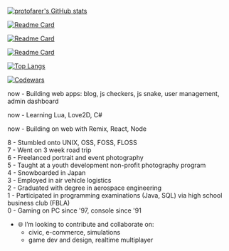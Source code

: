 [![protofarer's GitHub stats](https://github-readme-stats.vercel.app/api?username=protofarer&hide=stars&count_private=true&show_icons=true&custom_title=protofarer's%20Github%20Stats)](https://github.com/anuraghazra/github-readme-stats)

[![Readme Card](https://github-readme-stats.vercel.app/api/pin/?username=protofarer&repo=snek)](https://github.com/anuraghazra/github-readme-stats)

[![Readme Card](https://github-readme-stats.vercel.app/api/pin/?username=protofarer&repo=checkers)](https://github.com/anuraghazra/github-readme-stats)

[![Readme Card](https://github-readme-stats.vercel.app/api/pin/?username=protofarer&repo=pong-mg)](https://github.com/anuraghazra/github-readme-stats)

[![Top Langs](https://github-readme-stats.vercel.app/api/top-langs/?username=protofarer)](https://github.com/anuraghazra/github-readme-stats)

[![Codewars](https://github.r2v.ch/codewars?user=protofarer)](https://www.codewars.com/users/protofarer)

now - Building web apps: blog, js checkers, js snake, user management, admin dashboard

now - Learning Lua, Love2D, C# <br>

now - Building on web with Remix, React, Node<br>

8 - Stumbled onto UNIX, OSS, FOSS, FLOSS <br>
7 - Went on 3 week road trip <br>
6 - Freelanced portrait and event photography <br>
5 - Taught at a youth development non-profit photography program <br>
4 - Snowboarded in Japan <br>
3 - Employed in air vehicle logistics <br>
2 - Graduated with degree in aerospace engineering <br>
1 - Participated in programming examinations (Java, SQL) via high school business club (FBLA)<br>
0 - Gaming on PC since '97, console since '91

- 🌐 I’m looking to contribute and collaborate on:
  - civic, e-commerce, simulations
  - game dev and design, realtime multiplayer
